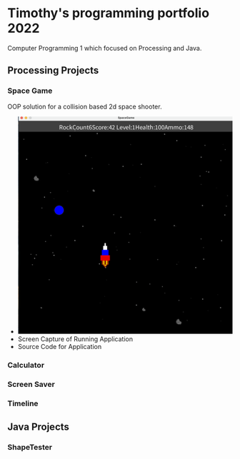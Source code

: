 # Timothy's programming portfolio 2022
Computer Programming 1 which focused on Processing and Java. 

## Processing Projects

### Space Game
OOP solution for a collision based 2d space shooter.
* ![SpaceGame](https://github.com/Timothy345/TRportfolio/blob/gh-pages/images/Screen%20Shot%202022-03-04%20at%2012.25.36%20PM.png?raw=true)
* Screen Capture of Running Application
* Source Code for Application

### Calculator

### Screen Saver

### Timeline

## Java Projects

### ShapeTester
